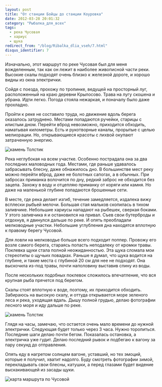 ```yaml
---
layout: post
title: "От станции Бойцы до станции Коуровка"
date: 2012-03-28 20:01:32
category: "Рыбалка_для_всех"
tags:
  - река Чусовая
  - хариус
  - щука
redirect_from: "/blog/Ribalka_dlia_vseh/7.html"
disqus_identifier: 7
---
```

Изначально, этот маршрут по реке Чусовая был для меня вожделенным, так
как он лежит в наиболее живописной части реки. Высокие скалы подходят
очень близко к железной дороге, и хорошо видны из окна электрички.

Сойдя с поезда, прохожу по тропинке, ведущей на просторный луг,
расположенный на краю деревни Крылосово. Трава на лугу скошена и убрана.
Идти легко. Погода стояла нежаркая, и поначалу было даже прохладно.

Пройти к реке не составило труда, но движение вдоль берега оказалось
затруднено. Местами попадаются ручейки, старицы с илистым дном. Перейти
вброд невозможно, приходится обходить, наматывая километры. Есть и
рукотворные каналы, прорытые с целью мелиорации. Но, открывающиеся
красоты с лихвой окупают затраченную энергию.

![камень
Толстик](http://fishingguru.ru/uploads/images/00/00/01/2012/03/28/dc1e7b.jpg)

Река неглубокая на всем участке. Особенно пострадала она за два
последних маловодных года. Местами, где раньше удавалось забрасывать
блесну, даже обнажилось дно. В большинстве мест реку можно перейти
вброд, даже не болотных сапогах, а в обычных. При забросах приманка
волочится по дну, редкий заброс не обходится без зацепа. Захожу в воду и
отцепляю приманку от коряги или камня. Но даже на маленькой глубине
попадаются брошенные сети.

В месте, где река делает изгиб, течение замедляется, издалека вижу
всплески рыбьей мелочи. Большая стая мальков скопилась в тихом
заливчике. Небольшие хариусы нападают на рыбешек, сверкая боками. У
этого заливчика я и остановился на привал. Съев свои бутерброды и
отдохнув, я двинулся дальше по реке. И опять преобладали мелководные
участки. Небольшие углубления дна находятся вплотную к правому берегу
Чусовой.

Для ловли на мелководье больше всего подходит поппер. Провожу его возле
самого берега, стараясь попасть неподалеку от кромки травы. Поклевка
щуки стала полной неожиданностью. Эта щука сломала мои стереотипы о
щучьих повадках. Раньше я думал, что щука водится на глубине, и такие
места с глубиной 20 см для нее не подходят. Она выскочила из-под травы,
почти наполовину выставив спину из воды.

После нескольких подобных поклевок сложилось впечатление, что вся
крупная рыба прячется под берегом.

Скалы стоят вплотную к воде, поэтому, их приходится обходить. Забираюсь
на высокую скалу, и оттуда открывается море зеленого леса и река,
уходящая вдаль. Дышу полной грудью, делаю фотографии лесного моря и иду
дальше по реке.

![камень
Толстик](http://fishingguru.ru/uploads/images/00/00/01/2012/03/28/6cfd56.jpg)

Глядя на часы, замечаю, что остается очень мало времени до нужной
электрички. Следующая будет только через 3 часа. Нужно торопиться.
Последние шаги делаю почти бегом. Показалась остановка, а электричка уже
гудит. Делаю последний рывок и подбегаю к вагону за пару секунд до
отправления.

Опять еду в нагретом солнцем вагоне, уставший, но тех эмоций, которые я
получил, хватит надолго. Буду смотреть фотографии зимой, перекладывать
свои блесны, катушки, а перед глазами будет видение выскакивающей из
засады щуки.

![карта маршрута по
Чусовой](http://fishingguru.ru/uploads/images/00/00/01/2012/03/28/de83ff.jpg)
